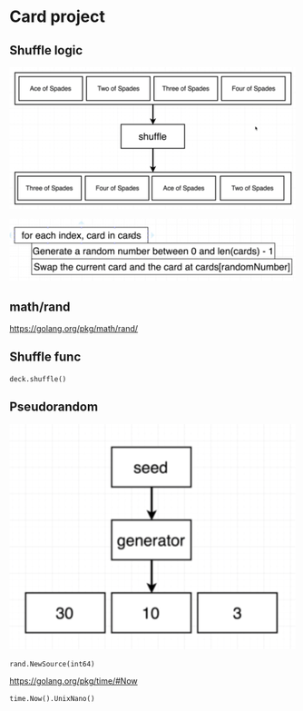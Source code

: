 # Card project
## Shuffle logic

![](12.01.png)

![](12.02.png)

## math/rand

https://golang.org/pkg/math/rand/

## Shuffle func

```
deck.shuffle()
```

## Pseudorandom

![](12.03.png)

```
rand.NewSource(int64)
```

https://golang.org/pkg/time/#Now

```
time.Now().UnixNano()
```